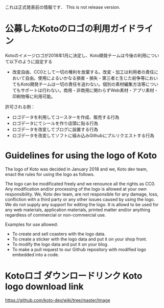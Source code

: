これは正式発表前の情報です．
This is not release version.






# 公募したKotoのロゴの利用ガイドライン

Kotoのイメージロゴが2018年1月に決定し、Koto開発チームは今後の利用について以下のように設定する

- 改変自由、CC0として一切の権利を放棄する。改変・加工は利用者の責任において自由。使用によるいかなる損害・損失・第三者と生じた紛争等においてもKoto開発チームは一切の責任を追わない。個別の素材編集方法等についてもサポートは行わない。商用・非商用に関わらずWeb素材・アプリ素材・印刷物等に利用可能。

許可される例：
- ロゴデータを利用してコースターを作成、販売する行為
- ロゴデータにてシールを作り店頭に貼る行為
- ロゴデータを改変してブログに設置する行為
- ロゴデータを改変してソフトに組み込みGithubにプルリクエストする行為

# Guidelines for using the logo of Koto
The logo of Koto was decided in January 2018 and we, Koto dev team, enact the rules for using the logo as follows.

The logo can be modificated freely and we renounce all the rights as CC0.
Any modification and/or processing of the logo is allowed at your own responsibility.
We, Koto dev team, are not responsible for any damage, loss, confliction with a third party or any other issues caused by using the logo.
We do not supply any support for editing the logo.
It is allowd to be used for any web materials, application materials, printed matter and/or anything regardless of commercial or non-commercial use.

Examples for use allowed:

- To create and sell coasters with the logo data.
- To create a sticker with the logo data and put it on your shop front.
- To modify the logo data and put it on your blog.
- To make a pull request to our Github repository with modified logo embedded into a code.


# Kotoロゴ ダウンロードリンク Koto logo download link
https://github.com/koto-dev/wiki/tree/master/Image
